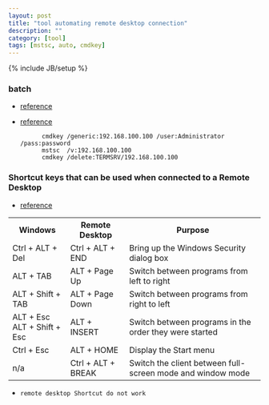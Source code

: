 ```yaml
---
layout: post
title: "tool automating remote desktop connection"
description: ""
category: [tool]
tags: [mstsc, auto, cmdkey]
---
```

{% include JB/setup %}


### batch

* [reference](http://stackoverflow.com/questions/16479652/automating-remote-desktop-connection)

* [reference](http://stackoverflow.com/questions/16479652/automating-remote-desktop-connection)

			cmdkey /generic:192.168.100.100 /user:Administrator /pass:password
			mstsc  /v:192.168.100.100
			cmdkey /delete:TERMSRV/192.168.100.100

### Shortcut keys that can be used when connected to a Remote Desktop

* [reference](http://ss64.com/nt/mstsc.html)

<table id="keys">
	<tr> <th scope="col">Windows</th> <th scope="col">Remote Desktop</th> <th scope="col">Purpose</th>
	</tr>
	<tr> <td>Ctrl + ALT + Del</td> <td>Ctrl + ALT + END</td> <td>Bring up the Windows Security dialog box</td>
	</tr>
	<tr> <td>ALT + TAB</td> <td>ALT + Page Up</td> <td>Switch between programs from left to right</td>
	</tr>
	<tr> <td>ALT + Shift + TAB</td> <td>ALT + Page Down</td> <td>Switch between programs from right to left</td>
	</tr>
	<tr> <td>ALT + Esc <br> ALT + Shift + Esc</td> <td>ALT + INSERT</td>
	<td>Switch between programs in the order they were started</td>
	</tr>
	<tr> <td>Ctrl + Esc</td> <td>ALT + HOME</td> <td>Display the Start menu</td>
	</tr>
	<tr> <td>n/a</td> <td>Ctrl + ALT + BREAK</td> <td>Switch the client between full-screen mode and window mode</td>
	</tr>
</table>

* `remote desktop Shortcut do not work`